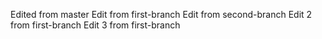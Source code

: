 Edited from master
Edit from first-branch
Edit from second-branch
Edit 2 from first-branch
Edit 3 from first-branch 

